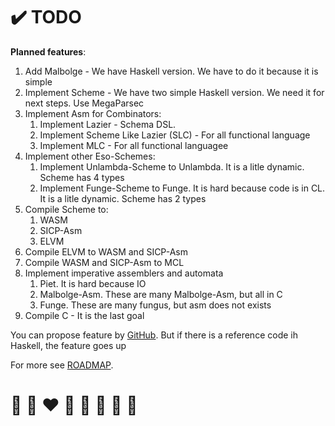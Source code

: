 # ✔️ TODO

**Planned features**:

1. Add Malbolge - We have Haskell version. We have to do it because it is simple
2. Implement Scheme - We have two simple Haskell version. We need it for next steps. Use MegaParsec
3. Implement Asm for Combinators:
   1. Implement Lazier - Schema DSL. 
   2. Implement Scheme Like Lazier (SLC)  - For all functional language
   3. Implement MLC - For all functional languagee
4. Implement other Eso-Schemes:
   1. Implement Unlambda-Scheme to Unlambda. It is a litle dynamic. Scheme has 4 types
   2. Implement Funge-Scheme to Funge. It is hard because code is in CL. It is a litle dynamic. Scheme has 2 types
5. Compile Scheme to:
   1. WASM
   2. SICP-Asm
   3. ELVM
6. Compile ELVM to WASM and SICP-Asm
7. Compile WASM and SICP-Asm to MCL
8. Implement imperative assemblers and automata
   1. Piet. It is hard because IO
   2. Malbolge-Asm. These are many Malbolge-Asm, but all in C
   3. Funge. These are many fungus, but asm does not exists
9. Compile C - It is the last goal 
   
You can propose feature by [GitHub](https://github.com/helvm/helcam/issues).
But if there is a reference code ih Haskell, the feature goes up

For more see [ROADMAP](ROADMAP.md).

# 🦄 🌈 ❤️ 💛 💚 💙 🤍 🖤
